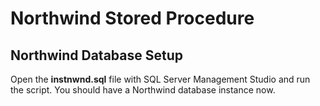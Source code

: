 # Northwind Stored Procedure
## Northwind Database Setup
Open the **instnwnd.sql** file with SQL Server Management Studio and run the script.
You should have a Northwind database instance now.
